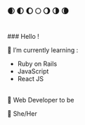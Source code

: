 ### 🌒 🌓 🌔 🌕 🌖 🌗 🌘
<br>
### Hello !
<br>

🌱 I’m currently learning :

<ul>
  <li>Ruby on Rails</li>
  <li>JavaScript </li>
  <li>React JS</li>
 </ul>
 
<br>
 🚀 Web Developer to be
 
 💬 She/Her



<!--
**Clem-svg/clem-svg** is a ✨ _special_ ✨ repository because its `README.md` (this file) appears on your GitHub profile.

Here are some ideas to get you started:

- 🔭 I’m currently working on ...
- 🌱 I’m currently learning ...
- 👯 I’m looking to collaborate on ...
- 🤔 I’m looking for help with ...
- 💬 Ask me about ...
- 📫 How to reach me: ...
- 😄 Pronouns: ...
- ⚡ Fun fact: ...
-->
